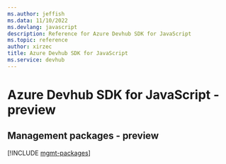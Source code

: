 ```yaml
---
ms.author: jeffish
ms.data: 11/10/2022
ms.devlang: javascript
description: Reference for Azure Devhub SDK for JavaScript
ms.topic: reference
author: xirzec
title: Azure Devhub SDK for JavaScript
ms.service: devhub
---
```

# Azure Devhub SDK for JavaScript - preview

## Management packages - preview
[!INCLUDE [mgmt-packages](devhub-mgmt-index.md)]